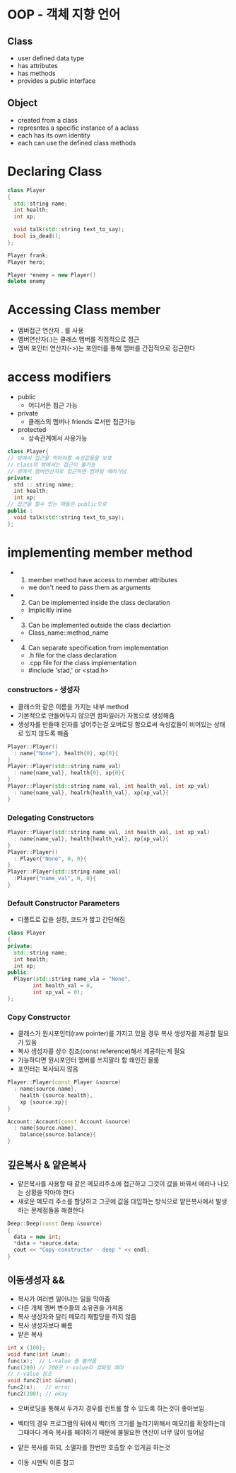 # OOP - 객체 지향 언어
## Class
- user defined data type
- has attributes
- has methods
- provides a public interface

## Object
- created from a class
- represntes a specific instance of a aclass
- each has its own identity
- each can use the defined class methods

# Declaring Class
```cpp
class Player
{
  std::string name;
  int health;
  int xp;

  void talk(std::string text_to_say);
  bool is_dead();
};

Player frank;
Player hero;

Player *enemy = new Player()
delete enemy
```

# Accessing Class member
- 멤버접근 연산자 . 를 사용
- 멤버연산자(.)는 클래스 멤버를 직접적으로 접근
- 멤버 포인터 연산자(->)는 포인터를 통해 멤버를 간접적으로 접근한다

# access modifiers
- public
  - 어디서든 접근 가능
- private
  - 클래스의 멤버나 friends 로서만 접근가능
- protected
  - 상속관계에서 사용가능 
```cpp
class Player{
// 밖에서 접근을 막아야할 속성값들을 보호
// class의 밖에서는 접근이 불가능
// 밖에서 멤버연산자로 접근하면 컴파일 에러가남
private:
  std :: string name;
  int health;
  int xp;
// 접근을 할수 있는 애들은 public으로
public :
  void talk(std::string text_to_say);
};
``` 

# implementing member method
- 1. member method have access to member attributes
  - we don't need to pass them as arguments
- 2. Can be implemented inside the class declaration
  - Implicitly inline
- 3. Can be implemented outside the class declartion
  - Class_name::method_name
- 4. Can separate specification from implementation
  - .h file for the class declaration
  - .cpp file for the class implementation
  - #include 'stad,' or <stad.h>

### constructors - 생성자
- 클래스와 같은 이름을 가지는 내부 method
- 기본적으로 만들어두지 않으면 컴파일러가 자동으로 생성해줌
- 생성자를 만들때 인자를 넣어주는걸 오버로딩 함으로써 속성값들이 비어있는 상태로 있지 않도록 해줌
```cpp
Player::Player()
  : name{"None"}, health{0}, xp{0}{
}
Player::Player(std::string name_val)
  : name{name_val}, health{0}, xp{0}{
}
Player::Player(std::string name_val, int health_val, int xp_val)
  : name{name_val}, healrh{health_val}, xp{xp_val}{
}

```
### Delegating Constructors
```cpp
Player::Player(std::string name_val, int health_val, int xp_val)
  : name{name_val}, health{health_val}, xp{xp_val}{
}
Player::Player()
  : Player{"None", 0, 0}{
}
Player::Player(std::string name_val)
  :Player{"name_val", 0, 0}{
}
```
### Default Constructor Parameters
- 디폴트로 값을 설정, 코드가 짧고 간단해짐
```cpp
class Player
{
private:
  std::string name;
  int health;
  int xp;
public:
  Player(std::string name_vla = "None",
        int health_val = 0,
        int xp_val = 0);
};
```
### Copy Constructor
- 클래스가 원시포인터(raw pointer)를 가지고 있을 경우 복사 생성자를 제공할 필요 가 있음
- 복사 생성자를 상수 참조(const reference)해서 제공하는게 필요
- 가능하다면 원시포인터 멤버를 쓰지말라 함 왜인진 몰룸
- 포인터는 복사되지 않음
```cpp
Player::Player(const Player &source)
  : name{source.name},
    health {source.health},
    xp {source.xp}{
}
```
```cpp
Account::Account(const Account &source)
  : name{source.name},
    balance{source.balance}{
}
```

## 깊은복사 & 얕은복사
- 얕은복사를 사용할 때 같은 메모리주소에 접근하고 그것이 값을 바꿔서 에러나 나오는 상황을 막아야 한다
- 새로운 메모리 주소를 할당하고 그곳에 값을 대입하는 방식으로 얕은복사에서 발생하는 문제점들을 해결한다
```cpp
Deep::Deep(const Deep &source)
{
  data = new int;
  *data = *source.data;
  cout << "Copy constructor - deep " << endl;
}
```

## 이동생성자 &&
- 복사가 여러번 일어나는 일을 막아줌
- 다른 개체 멤버 변수들의 소유권을 가져옴
- 복사 생성자와 달리 메모리 재할당을 하지 않음
- 복사 생성자보다 빠름
- 얕은 복사
```cpp
int x {100};
void func(int &num); 
func(x);  // L-value 를 불러옴
func(200) // 200은 r-value라 컴파일 에러 
// r-value 참조
void func2(int &&num);
func2(x);   // error
func2(200); // okay
```
- 오버로딩을 통해서 두가지 경우를 컨트롤 할 수 있도록 하는것이 좋아보임

- 벡터의 경우 프로그램의 뒤에서 벡터의 크기를 늘리기위해서 메모리를 확장하는데 그때마다 계속 복사를 해야하기 때문에 불필요한 연산이 너무 많이 일어남
- 얕은 복사를 하되, 소멸자를 한번만 호출할 수 있게끔 하는것
- 이동 시맨틱 이론 참고